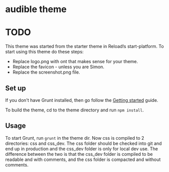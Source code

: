 # audible theme

# TODO
This theme was started from the starter theme in Reload\!s start-platform. To start using this theme do these steps:

 * Replace logo.png with ont that makes sense for your theme.
 * Replace the favicon - unless you are Simon.
 * Replace the screenshot.png file.

## Set up
If you don't have Grunt installed, then go follow the [Getting started](http://gruntjs.com/getting-started) guide.

To build the theme, cd to the theme directory and run `npm install`.

## Usage
To start Grunt, run `grunt` in the theme dir. Now css is compiled to 2 directories: css and css\_dev. The css folder should be checked into git and end up in production and the css\_dev folder is only for local dev use. The difference between the two is that the css\_dev folder is compiled to be readable and with comments, and the css folder is compacted and without comments.

